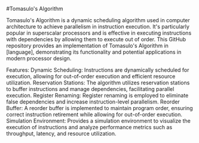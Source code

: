 #Tomasulo's Algorithm

Tomasulo's Algorithm is a dynamic scheduling algorithm used in computer architecture to achieve parallelism in instruction execution. It's particularly popular in superscalar processors and is effective in executing instructions with dependencies by allowing them to execute out of order. This GitHub repository provides an implementation of Tomasulo's Algorithm in [language], demonstrating its functionality and potential applications in modern processor design.

Features:
Dynamic Scheduling: Instructions are dynamically scheduled for execution, allowing for out-of-order execution and efficient resource utilization.
Reservation Stations: The algorithm utilizes reservation stations to buffer instructions and manage dependencies, facilitating parallel execution.
Register Renaming: Register renaming is employed to eliminate false dependencies and increase instruction-level parallelism.
Reorder Buffer: A reorder buffer is implemented to maintain program order, ensuring correct instruction retirement while allowing for out-of-order execution.
Simulation Environment: Provides a simulation environment to visualize the execution of instructions and analyze performance metrics such as throughput, latency, and resource utilization.
